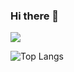 ### Hi there 👋
![](https://github-readme-stats.vercel.app/api?username=Dscano&count_private=true&show_icons=true&theme=tokyonight)

![Top Langs](https://github-readme-stats.vercel.app/api/top-langs/?username=Dscano&layout=compact&theme=tokyonight)
